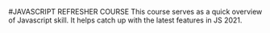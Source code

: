 #JAVASCRIPT REFRESHER COURSE
This course serves as a quick overview of Javascript skill.
It helps catch up with the latest features in JS 2021.

